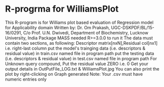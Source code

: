 # R-progrma for WilliamsPlot

 This R-program is for Williams plot based evaluation of Regression model for Applicability domain
 Written by: Dr. Om Prakash, UGC-DSKPDF/BL/15-16/0291, C/o Prof. U.N. Dwivedi, Department of Biochemistry, Lucknow University, India
 Package MASS needed R>=3.0.0 to run it
 The data must contain two sections, as following: 
 Descriptor matrix[nxN],Residual col[nx1] i.e. right-last column
 put the model's trainging data (i.e. descriptors & residual value) in train.csv named file in program path
 put the testing data (i.e. descriptors & residual value) in test.csv named file in program path
 For Unknown query compound, Put the residual value ZERO i.e. 0
 Get your output details in OutPutFile_LOG.txt & WilliamsPlot.jpg
 You can also print the plot by right-clicking on Graph generated
 Note: Your .csv must have numeric entries only
